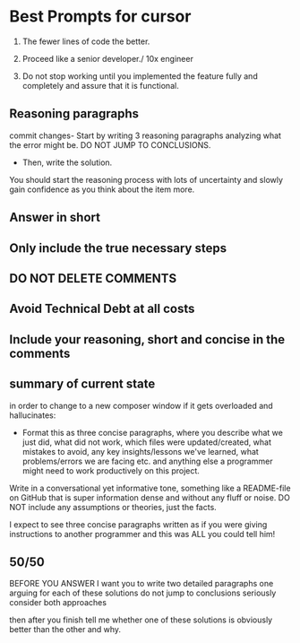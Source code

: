 # Best Prompts for cursor

1. The fewer lines of code the better.

2. Proceed like a senior developer./ 10x engineer

3. Do not stop working until you implemented the feature fully and completely and assure that it is functional.

## Reasoning paragraphs

commit changes- Start by writing 3 reasoning paragraphs analyzing what the error might be. DO NOT JUMP TO CONCLUSIONS.

- Then, write the solution.

You should start the reasoning process with lots of uncertainty and slowly gain confidence as you think about the item more.

## Answer in short

## Only include the true necessary steps

## DO NOT DELETE COMMENTS

## Avoid Technical Debt at all costs

## Include your reasoning, short and concise in the comments

## summary of current state

in order to change to a new composer window if it gets overloaded and hallucinates:

- Format this as three concise paragraphs, where you describe what we just did, what did not work, which files were updated/created, what mistakes to avoid, any key insights/lessons we've learned, what problems/errors we are facing etc. and anything else a programmer might need to work productively on this project.

Write in a conversational yet informative tone, something like a README-file on GitHub that is super information dense and without any fluff or noise.
DO NOT include any assumptions or theories, just the facts.

I expect to see three concise paragraphs written as if you were giving instructions to another programmer and this was ALL you could tell him!

## 50/50

BEFORE YOU ANSWER I want you to write two detailed paragraphs one arguing for each of these solutions do not jump to conclusions seriously consider both approaches

then after you finish tell me whether one of these solutions is obviously better than the other and why.
